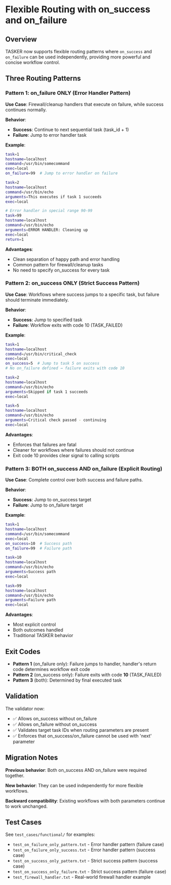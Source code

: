 # Flexible Routing with on_success and on_failure

## Overview

TASKER now supports flexible routing patterns where `on_success` and `on_failure` can be used independently, providing more powerful and concise workflow control.

## Three Routing Patterns

### Pattern 1: on_failure ONLY (Error Handler Pattern)

**Use Case**: Firewall/cleanup handlers that execute on failure, while success continues normally.

**Behavior**:
- **Success**: Continue to next sequential task (task_id + 1)
- **Failure**: Jump to error handler task

**Example**:
```bash
task=1
hostname=localhost
command=/usr/bin/somecommand
exec=local
on_failure=99  # Jump to error handler on failure

task=2
hostname=localhost
command=/usr/bin/echo
arguments=This executes if task 1 succeeds
exec=local

# Error handler in special range 90-99
task=99
hostname=localhost
command=/usr/bin/echo
arguments=ERROR HANDLER: Cleaning up
exec=local
return=1
```

**Advantages**:
- Clean separation of happy path and error handling
- Common pattern for firewall/cleanup tasks
- No need to specify on_success for every task

### Pattern 2: on_success ONLY (Strict Success Pattern)

**Use Case**: Workflows where success jumps to a specific task, but failure should terminate immediately.

**Behavior**:
- **Success**: Jump to specified task
- **Failure**: Workflow exits with code 10 (TASK_FAILED)

**Example**:
```bash
task=1
hostname=localhost
command=/usr/bin/critical_check
exec=local
on_success=5  # Jump to task 5 on success
# No on_failure defined → failure exits with code 10

task=2
hostname=localhost
command=/usr/bin/echo
arguments=Skipped if task 1 succeeds
exec=local

task=5
hostname=localhost
command=/usr/bin/echo
arguments=Critical check passed - continuing
exec=local
```

**Advantages**:
- Enforces that failures are fatal
- Cleaner for workflows where failures should not continue
- Exit code 10 provides clear signal to calling scripts

### Pattern 3: BOTH on_success AND on_failure (Explicit Routing)

**Use Case**: Complete control over both success and failure paths.

**Behavior**:
- **Success**: Jump to on_success target
- **Failure**: Jump to on_failure target

**Example**:
```bash
task=1
hostname=localhost
command=/usr/bin/somecommand
exec=local
on_success=10  # Success path
on_failure=99  # Failure path

task=10
hostname=localhost
command=/usr/bin/echo
arguments=Success path
exec=local

task=99
hostname=localhost
command=/usr/bin/echo
arguments=Failure path
exec=local
```

**Advantages**:
- Most explicit control
- Both outcomes handled
- Traditional TASKER behavior

## Exit Codes

- **Pattern 1** (on_failure only): Failure jumps to handler, handler's return code determines workflow exit code
- **Pattern 2** (on_success only): Failure exits with code **10** (TASK_FAILED)
- **Pattern 3** (both): Determined by final executed task

## Validation

The validator now:
- ✅ Allows on_success without on_failure
- ✅ Allows on_failure without on_success
- ✅ Validates target task IDs when routing parameters are present
- ✅ Enforces that on_success/on_failure cannot be used with 'next' parameter

## Migration Notes

**Previous behavior**: Both on_success AND on_failure were required together.

**New behavior**: They can be used independently for more flexible workflows.

**Backward compatibility**: Existing workflows with both parameters continue to work unchanged.

## Test Cases

See `test_cases/functional/` for examples:
- `test_on_failure_only_pattern.txt` - Error handler pattern (failure case)
- `test_on_failure_only_success.txt` - Error handler pattern (success case)
- `test_on_success_only_pattern.txt` - Strict success pattern (success case)
- `test_on_success_only_failure.txt` - Strict success pattern (failure case)
- `test_firewall_handler.txt` - Real-world firewall handler example
